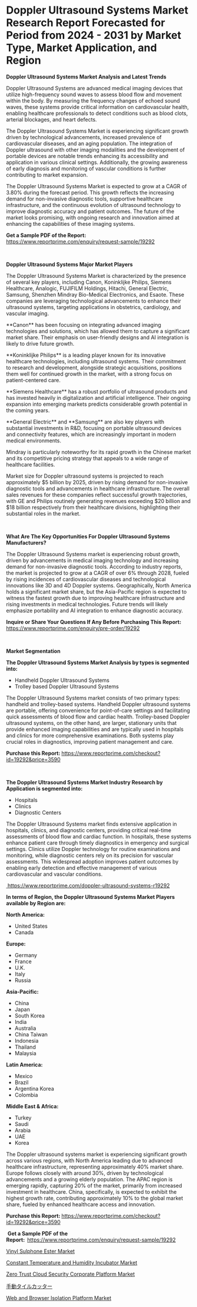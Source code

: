 <p><h1>Doppler Ultrasound Systems Market Research Report Forecasted for Period from 2024 -  2031 by Market Type, Market Application, and Region</h1></p><p><strong>Doppler Ultrasound Systems Market Analysis and Latest Trends</strong></p>
<p><p>Doppler Ultrasound Systems are advanced medical imaging devices that utilize high-frequency sound waves to assess blood flow and movement within the body. By measuring the frequency changes of echoed sound waves, these systems provide critical information on cardiovascular health, enabling healthcare professionals to detect conditions such as blood clots, arterial blockages, and heart defects. </p><p>The Doppler Ultrasound Systems Market is experiencing significant growth driven by technological advancements, increased prevalence of cardiovascular diseases, and an aging population. The integration of Doppler ultrasound with other imaging modalities and the development of portable devices are notable trends enhancing its accessibility and application in various clinical settings. Additionally, the growing awareness of early diagnosis and monitoring of vascular conditions is further contributing to market expansion.</p><p>The Doppler Ultrasound Systems Market is expected to grow at a CAGR of 3.80% during the forecast period. This growth reflects the increasing demand for non-invasive diagnostic tools, supportive healthcare infrastructure, and the continuous evolution of ultrasound technology to improve diagnostic accuracy and patient outcomes. The future of the market looks promising, with ongoing research and innovation aimed at enhancing the capabilities of these imaging systems.</p></p>
<p><strong>Get a Sample PDF of the Report:&nbsp;</strong> <a href="https://www.reportprime.com/enquiry/request-sample/19292?utm_campaign=1105&utm_medium=2&utm_source=Github&utm_content=ia&utm_term=28112024&utm_id=doppler-ultrasound-systems">https://www.reportprime.com/enquiry/request-sample/19292</a></p>
<p>&nbsp;</p>
<p><strong>Doppler Ultrasound Systems Major Market Players</strong></p>
<p><p>The Doppler Ultrasound Systems Market is characterized by the presence of several key players, including Canon, Koninklijke Philips, Siemens Healthcare, Analogic, FUJIFILM Holdings, Hitachi, General Electric, Samsung, Shenzhen Mindray Bio-Medical Electronics, and Esaote. These companies are leveraging technological advancements to enhance their ultrasound systems, targeting applications in obstetrics, cardiology, and vascular imaging.</p><p>**Canon** has been focusing on integrating advanced imaging technologies and solutions, which has allowed them to capture a significant market share. Their emphasis on user-friendly designs and AI integration is likely to drive future growth.</p><p>**Koninklijke Philips** is a leading player known for its innovative healthcare technologies, including ultrasound systems. Their commitment to research and development, alongside strategic acquisitions, positions them well for continued growth in the market, with a strong focus on patient-centered care.</p><p>**Siemens Healthcare** has a robust portfolio of ultrasound products and has invested heavily in digitalization and artificial intelligence. Their ongoing expansion into emerging markets predicts considerable growth potential in the coming years.</p><p>**General Electric** and **Samsung** are also key players with substantial investments in R&D, focusing on portable ultrasound devices and connectivity features, which are increasingly important in modern medical environments.</p><p>Mindray is particularly noteworthy for its rapid growth in the Chinese market and its competitive pricing strategy that appeals to a wide range of healthcare facilities.</p><p>Market size for Doppler ultrasound systems is projected to reach approximately $5 billion by 2025, driven by rising demand for non-invasive diagnostic tools and advancements in healthcare infrastructure. The overall sales revenues for these companies reflect successful growth trajectories, with GE and Philips routinely generating revenues exceeding $20 billion and $18 billion respectively from their healthcare divisions, highlighting their substantial roles in the market.</p></p>
<p>&nbsp;</p>
<p><strong>What Are The Key Opportunities For Doppler Ultrasound Systems Manufacturers?</strong></p>
<p><p>The Doppler Ultrasound Systems market is experiencing robust growth, driven by advancements in medical imaging technology and increasing demand for non-invasive diagnostic tools. According to industry reports, the market is projected to grow at a CAGR of over 6% through 2028, fueled by rising incidences of cardiovascular diseases and technological innovations like 3D and 4D Doppler systems. Geographically, North America holds a significant market share, but the Asia-Pacific region is expected to witness the fastest growth due to improving healthcare infrastructure and rising investments in medical technologies. Future trends will likely emphasize portability and AI integration to enhance diagnostic accuracy.</p></p>
<p><strong>Inquire or Share Your Questions If Any Before Purchasing This Report:</strong> <a href="https://www.reportprime.com/enquiry/pre-order/19292?utm_campaign=1105&utm_medium=2&utm_source=Github&utm_content=ia&utm_term=28112024&utm_id=doppler-ultrasound-systems">https://www.reportprime.com/enquiry/pre-order/19292</a></p>
<p>&nbsp;</p>
<p><strong>Market Segmentation</strong></p>
<p><strong>The Doppler Ultrasound Systems Market Analysis by types is segmented into:</strong></p>
<p><ul><li>Handheld Doppler Ultrasound Systems</li><li>Trolley based Doppler Ultrasound Systems</li></ul></p>
<p><p>The Doppler Ultrasound Systems market consists of two primary types: handheld and trolley-based systems. Handheld Doppler ultrasound systems are portable, offering convenience for point-of-care settings and facilitating quick assessments of blood flow and cardiac health. Trolley-based Doppler ultrasound systems, on the other hand, are larger, stationary units that provide enhanced imaging capabilities and are typically used in hospitals and clinics for more comprehensive examinations. Both systems play crucial roles in diagnostics, improving patient management and care.</p></p>
<p><strong>Purchase this Report:&nbsp;</strong><a href="https://www.reportprime.com/checkout?id=19292&price=3590&utm_campaign=1105&utm_medium=2&utm_source=Github&utm_content=ia&utm_term=28112024&utm_id=doppler-ultrasound-systems">https://www.reportprime.com/checkout?id=19292&price=3590</a></p>
<p>&nbsp;</p>
<p><strong>The Doppler Ultrasound Systems Market Industry Research by Application is segmented into:</strong></p>
<p><ul><li>Hospitals</li><li>Clinics</li><li>Diagnostic Centers</li></ul></p>
<p><p>The Doppler Ultrasound Systems market finds extensive application in hospitals, clinics, and diagnostic centers, providing critical real-time assessments of blood flow and cardiac function. In hospitals, these systems enhance patient care through timely diagnostics in emergency and surgical settings. Clinics utilize Doppler technology for routine examinations and monitoring, while diagnostic centers rely on its precision for vascular assessments. This widespread adoption improves patient outcomes by enabling early detection and effective management of various cardiovascular and vascular conditions.</p></p>
<p><a href="https://www.reportprime.com/doppler-ultrasound-systems-r19292?utm_campaign=1105&utm_medium=2&utm_source=Github&utm_content=ia&utm_term=28112024&utm_id=doppler-ultrasound-systems">&nbsp;https://www.reportprime.com/doppler-ultrasound-systems-r19292</a></p>
<p><strong>In terms of Region, the Doppler Ultrasound Systems Market Players available by Region are:</strong></p>
<p>
    <p> <strong> North America: </strong>
        <ul>
            <li>United States</li>
            <li>Canada</li>
        </ul>
        </p> 
    <p> <strong> Europe: </strong>
        <ul>
            <li>Germany</li>
            <li>France</li>
            <li>U.K.</li>
            <li>Italy</li>
            <li>Russia</li>
        </ul>
        </p> 
    <p> <strong> Asia-Pacific: </strong>
        <ul>
            <li>China</li>
            <li>Japan</li>
            <li>South Korea</li>
            <li>India</li>
            <li>Australia</li>
            <li>China Taiwan</li>
            <li>Indonesia</li>
            <li>Thailand</li>
            <li>Malaysia</li>
        </ul>
        </p> 
    <p> <strong> Latin America: </strong>
        <ul>
            <li>Mexico</li>
            <li>Brazil</li>
            <li>Argentina Korea</li>
            <li>Colombia</li>
        </ul>
        </p> 
    <p> <strong> Middle East & Africa: </strong>
        <ul>
            <li>Turkey</li>
            <li>Saudi</li>
            <li>Arabia</li>
            <li>UAE</li>
            <li>Korea</li>
        </ul>
    </p>
    </p>
<p><p>The Doppler ultrasound systems market is experiencing significant growth across various regions, with North America leading due to advanced healthcare infrastructure, representing approximately 40% market share. Europe follows closely with around 30%, driven by technological advancements and a growing elderly population. The APAC region is emerging rapidly, capturing 20% of the market, primarily from increased investment in healthcare. China, specifically, is expected to exhibit the highest growth rate, contributing approximately 10% to the global market share, fueled by enhanced healthcare access and innovation.</p></p>
<p><strong>Purchase this Report: </strong><a href="https://www.reportprime.com/checkout?id=19292&price=3590&utm_campaign=1105&utm_medium=2&utm_source=Github&utm_content=ia&utm_term=28112024&utm_id=doppler-ultrasound-systems">https://www.reportprime.com/checkout?id=19292&price=3590</a></p>
<p>&nbsp;<strong>Get a Sample PDF of the Report:&nbsp;&nbsp;</strong><a href="https://www.reportprime.com/enquiry/request-sample/19292?utm_campaign=1105&utm_medium=2&utm_source=Github&utm_content=ia&utm_term=28112024&utm_id=doppler-ultrasound-systems">https://www.reportprime.com/enquiry/request-sample/19292</a></p>
<p><strong></strong></p>
<p><p><a href="https://www.linkedin.com/pulse/future-outlook-vinyl-sulphone-ester-market-20242031-anticipated-d8n9f?utm_campaign=1105&utm_medium=2&utm_source=Github&utm_content=ia&utm_term=28112024&utm_id=doppler-ultrasound-systems">Vinyl Sulphone Ester Market</a></p><p><a href="https://www.linkedin.com/pulse/63-cagr-forecast-constant-temperature-humidity-incubator-r1kzf?utm_campaign=1105&utm_medium=2&utm_source=Github&utm_content=ia&utm_term=28112024&utm_id=doppler-ultrasound-systems">Constant Temperature and Humidity Incubator Market</a></p><p><a href="https://issuu.com/reportprime-2/docs/zero-trust-cloud-security-corporate_8e58f48c6599e6?utm_campaign=1105&utm_medium=2&utm_source=Github&utm_content=ia&utm_term=28112024&utm_id=doppler-ultrasound-systems">Zero Trust Cloud Security Corporate Platform Market</a></p><p><a href="https://github.com/lababdou/Market-Research-Report-List-6/blob/main/257381025540.md?utm_campaign=1105&utm_medium=2&utm_source=Github&utm_content=ia&utm_term=28112024&utm_id=doppler-ultrasound-systems">手動タイルカッター</a></p><p><a href="https://issuu.com/reportprime-2/docs/web-and-browser-isolation-platform-_b49192d69418f8?utm_campaign=1105&utm_medium=2&utm_source=Github&utm_content=ia&utm_term=28112024&utm_id=doppler-ultrasound-systems">Web and Browser Isolation Platform Market</a></p></p>